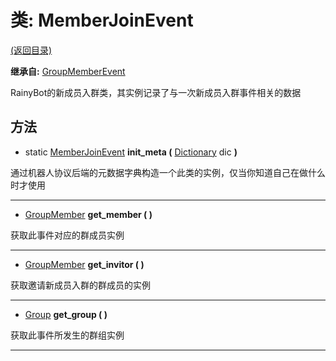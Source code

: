 # 类: MemberJoinEvent

[(返回目录)](./)

**继承自:** [GroupMemberEvent](groupmemberevent.md)

RainyBot的新成员入群类，其实例记录了与一次新成员入群事件相关的数据

## 方法

* static [MemberJoinEvent](memberjoinevent.md) **init\_meta (** [Dictionary](https://docs.godotengine.org/en/latest/classes/class\_dictionary.html) dic **)**

通过机器人协议后端的元数据字典构造一个此类的实例，仅当你知道自己在做什么时才使用

***

* [GroupMember](groupmember.md) **get\_member ( )**

获取此事件对应的群成员实例

***

* [GroupMember](groupmember.md) **get\_invitor ( )**

获取邀请新成员入群的群成员的实例

***

* [Group](group.md) **get\_group ( )**

获取此事件所发生的群组实例

***
